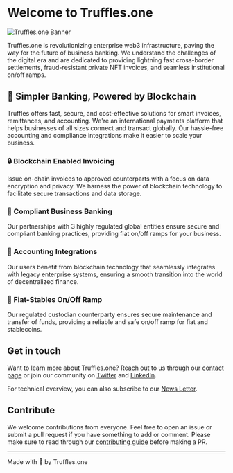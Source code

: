# Welcome to Truffles.one

![Truffles.one Banner](https://truffles-public.s3.ap-southeast-1.amazonaws.com/ezgif-2-e339cc01b3.gif)

Truffles.one is revolutionizing enterprise web3 infrastructure, paving the way for the future of business banking. We understand the challenges of the digital era and are dedicated to providing lightning fast cross-border settlements, fraud-resistant private NFT invoices, and seamless institutional on/off ramps. 

## 🚀 Simpler Banking, Powered by Blockchain

Truffles offers fast, secure, and cost-effective solutions for smart invoices, remittances, and accounting. We're an international payments platform that helps businesses of all sizes connect and transact globally. Our hassle-free accounting and compliance integrations make it easier to scale your business.

### 🔒 Blockchain Enabled Invoicing
Issue on-chain invoices to approved counterparts with a focus on data encryption and privacy. We harness the power of blockchain technology to facilitate secure transactions and data storage.

### 💼 Compliant Business Banking
Our partnerships with 3 highly regulated global entities ensure secure and compliant banking practices, providing fiat on/off ramps for your business.

### 🔄 Accounting Integrations
Our users benefit from blockchain technology that seamlessly integrates with legacy enterprise systems, ensuring a smooth transition into the world of decentralized finance.

### 💱 Fiat-Stables On/Off Ramp
Our regulated custodian counterparty ensures secure maintenance and transfer of funds, providing a reliable and safe on/off ramp for fiat and stablecoins.

## Get in touch

Want to learn more about Truffles.one? Reach out to us through our [contact page](emailto:contact@truffles.one) or join our community on [Twitter](https://twitter.com/truffles_one) and [LinkedIn](https://www.linkedin.com/company/trufflesone/).

For technical overview, you can also subscribe to our [News Letter](https://truffles.one).

## Contribute
We welcome contributions from everyone. Feel free to open an issue or submit a pull request if you have something to add or comment. Please make sure to read through our [contributing guide](https://github.com/[your-username]/[your-repo-name]/blob/main/CONTRIBUTING.md) before making a PR.

---

Made with 💜 by Truffles.one
